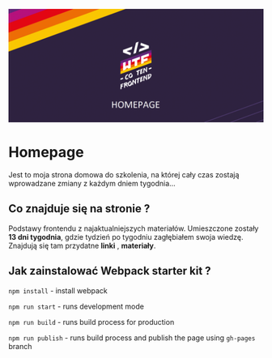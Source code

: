 ![homepage](/gh/homepage.png)

# Homepage 

Jest to moja strona domowa do szkolenia, na której cały czas zostają wprowadzane zmiany z każdym dniem tygodnia...

## Co znajduje się na stronie ? 

Podstawy frontendu z najaktualniejszych materiałów. Umieszczone zostały **13 dni tygodnia**, gdzie tydzień po tygodniu zagłębiałem swoja wiedzę. Znajdują się tam przydatne **linki** , **materiały**.


## Jak zainstalować Webpack starter kit ?

`npm install` - install webpack

`npm run start` - runs development mode

`npm run build` - runs build process for production

`npm run publish` - runs build process and publish the page using `gh-pages` branch

